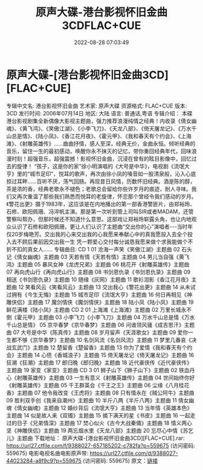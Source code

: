 ﻿---
title: 原声大碟-港台影视怀旧金曲3CDFLAC+CUE
date: 2022-08-28 07:03:49
categories: APE、FLAC、MP3
tags: 华语中文
---
# 原声大碟-[港台影视怀旧金曲3CD][FLAC+CUE]

专辑中文名: 港台影视怀旧金曲
艺术家: 原声大碟
资源格式: FLAC+CUE
版本: 3CD
发行时间: 2006年07月14日
地区: 大陆
语言: 普通话,粤语
专辑介绍：
本碟港台影视剧集全新偶像大影视主题曲，强力推荐浪漫纯情之经典！内收录《倩女幽魂》、《黄飞鸿》、《笑傲江湖》、《小李飞刀》、《天龙八部》、《倚天屠龙记》、《万水千山总是情》、《陆小凤》、《香江花月夜》、《霍元甲》、《我和春天有个约会》、《上海滩》、《射雕英雄传》......曲曲抒情，感人至深，经典无价，金曲永恒。倾听经典的音乐，留住一生的最初感动，唤醒你永不抹灭的记忆，带你重回经典年代，回味浪漫时刻！超强音乐，超强震撼！影视怀旧金曲，沉浸在曾有的眩目影像中，回忆过去的旋律！
“孩子，这是你的家”徐小明演唱的《大号是中华》，电视剧《流氓大亨》里的“城市足印”，悦耳的歌声，再次由徐小凤的嗓音如一股清泉般，沁入心底掠过耳畔......百听不厌，荡气回肠。再现昔日风情，历数怀旧经典。酒是陈的醇，茶是浓的香，经典老歌永不褪色；老歌总会留给你些许岁月的痕迹，耐人寻味。我们又再次重温了那些我们熟悉而悦耳的老旋律，怀恋那个曾经令我们感动的岁月。《警花出更》摄于1983年，这应该是在内地播出的第一部香港警匪片，由郑裕玲、石修、欧阳佩珊、冯淬帆主演。那是第一次听到管上司叫SIR或者MADAM，还管警察叫帮办，但那时候还不知道什么意思。这部戏让郑裕玲崭露头角，也让内地观众认识了石修和欧阳佩珊，更让人们认识了主题曲“交出你的心”演唱者---当时年仅20岁梅艳芳。交出我的心来交出我的心我愿来奉献心中的真我愿投入去全个投入去不顾后果前因交出我一生
凭一颗爱心交付每分诚恳我愿来做个求我能做个不折不扣的真女人......
专辑曲目:
CD 1
01 沧海一声笑《笑傲江湖》主题曲
02 石头记《倩女幽魂》主题曲
03 天若有情《天若有情》主题曲
04 男儿当自强《黄飞鸿》主题曲
05 暴风女神《龙虎兄弟》主题曲
06 桃花开《射雕英雄传》主题曲
07 再向虎山行《再向虎山行》主题曲
08 书剑恩仇录《书剑恩仇录》主题曲
09 相送《书剑恩仇录》主题曲
10 随缘《灰网》主题曲
11 歌衫泪影《香江花月夜》主题曲
12 笑看风云《笑看风云》主题曲
13 交出我心《警花出更》主题曲
14 从未试过拥有《今生无悔》主题曲
15 城市足印《流氓大亨》主题曲
16 何日再相见《神雕侠侣》主题曲
17 魔剑情侠《魔剑情侠》主题曲
18 陆小凤《陆小凤》主题曲
19 鲜花满楼《陆小凤》主题曲
CD 2
01 上海滩《上海滩》主题曲
02 万里长城永不倒《霍元甲》主题曲
03 小李飞刀《小李飞刀》主题曲
04 万水千山总是情《万水千山总是情》
05 京华春梦《京华春梦》主题曲
06 问谁领风骚《成吉思汗》主题曲
07 大号是中华《陈真传》主题曲
08 岁月留声《天涯歌女》主题曲
09 爱你一生都不够《京华春梦》主题曲
10 名剑风流《名剑风流》主题曲
11 梦里几番哀《决战玄武门》主题曲
12 楚留香《楚留香》主题曲
13 你为了爱情《我和春天有个约会》主题曲
14 心债《香城浪子》主题曲
15 倚天屠龙记《倚天屠龙记》主题曲
16 狂潮《狂潮》主题曲
17 郎归晚《郎归晚》主题曲
18 近代豪侠传《近代豪侠传》主题曲
19 家变《家变》主题曲
CD 3
01 狮子山下《狮子山下》主题曲
02 铁血丹心《射雕英雄传》主题曲
03 一生有意义《射雕英雄传》主题曲
04 世间始终你好《射雕英雄传》主题曲
05 千王群英会《千王之王》主题曲
06 尘缘《八月桂花香》主题曲
07 他令我改变《王虎将》主题曲
08 只有情永在《贼公阿牛》主题曲
09 胜利双手创《我来自潮州》主题曲
10 半斤八两《半斤八两》主题曲
11 倩女幽魂《倩女幽魂》主题曲
12 婚纱背后《流氓大亨》主题曲
13 当年情《英雄本色》主题曲
14 似是故人来《双镯》主题曲
15 摘下满天的星《书皮》主题曲
16 一起走过的日子《兄弟情深》主题曲
17 焚心似火《古今大战秦俑》主题曲
18 情义两心坚《神雕侠侣》主题曲
19 两忘烟水里《天龙八部》主题曲
20 忘尽心中情《苏乞儿》主题曲
下载地址：
原声大碟-[港台影视怀旧金曲3CD][FLAC+CUE].rar: https://url27.ctfile.com/f/9388027-657185202-c782fa?p=559675
(访问密码: 559675)
电影电视名曲电影原声带: https://url27.ctfile.com/d/9388027-44023284-a8f9c9?p=559675
(访问密码: 559675)
原文：[链接](https://blog.sina.com.cn/s/blog_1647c7e7601030z32.html)